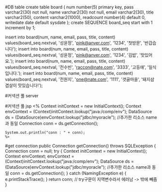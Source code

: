 #DB table
create table board (
    num number(5) primary key,
    pass varchar2(30) not null,
    name varchar2(30) not null,
    email varchar2(30),
    title varchar2(50),
    content varchar2(1000),
    readcount number(4) default 0,
    writedate date default sysdate
);
create SEQUENCE board_seq start with 1 increment by 1;

insert into board(num, name, email, pass, title, content) 
values(board_seq.nextval, '성윤정', 'pink@anver.com',
'1234', '첫방문', '반갑습니다');
insert into board(num, name, email, pass, title, content) 
values(board_seq.nextval, '성윤정', 'pink@anver.com',
'1234', '김밥', '맛있어요.');
insert into board(num, name, email, pass, title, content) 
values(board_seq.nextval, '전수빈', 'raccon@nate.com',
'3333', '고등애', '일식입니다.');
insert into board(num, name, email, pass, title, content) 
values(board_seq.nextval, '전원지', 'one@nate.com',
'1111', '갯골마을', '돼지삼겹살이 맛있습니다!');

#커넥션 풀 server
<Resource name="jdbc/myoracle" auth="Container"
              type="javax.sql.DataSource" driverClassName="oracle.jdbc.OracleDriver"
              url="jdbc:oracle:thin:@127.0.0.1:1521:xe"
              username="scott" password="tiger" maxTotal="20" maxIdle="10"
              maxWaitMillis="-1"/>
              
#커넥션 풀 jsp
<%
	Context initContext = new InitialContext();
	Context envContext  = (Context)initContext.lookup("java:/comp/env");
	DataSource ds = (DataSource)envContext.lookup("jdbc/myoracle"); //추가한 리소스 name과 동일
	Connection conn = ds.getConnection();
	
	System.out.println("conn : " + conn);
	%>

#get connection
		public Connection getConnection() throws SQLException {
			Connection conn = null;
			try {
				Context initContext = new InitialContext();
				Context envContext;
				envContext = (Context)initContext.lookup("java:/comp/env");
				DataSource ds = (DataSource)envContext.lookup("jdbc/myoracle"); //추가한 리소스 name과 동일
				conn = ds.getConnection();
			} catch (NamingException e) {
				e.printStackTrace();
			}
			return conn; // try구문이 지역변수라서 에러남 -> 밖에 빼줌
		}